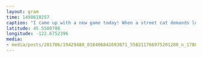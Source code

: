 ```yaml
---
layout: gram
time: 1498618257
caption: "I came up with a new game today! When a street cat demands love, I send a pic to the number on their tag! 😻"
latitude: 45.5580788
longitude: -122.6752396
media:
- media/posts/201706/19429488_818406841693071_558211766975201280_n_17863307566132034.jpg
---
```

